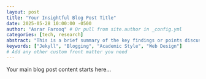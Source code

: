 ```yaml
---
layout: post
title: "Your Insightful Blog Post Title"
date: 2025-05-28 10:00:00 -0500
author: "Asrar Farooq" # Or pull from site.author in _config.yml
categories: [tech, research]
abstract: "This is a brief summary of the key findings or points discussed in this blog post, presented much like an academic abstract."
keywords: ["Jekyll", "Blogging", "Academic Style", "Web Design"]
# Add any other custom front matter you need
---
```


Your main blog post content starts here...
